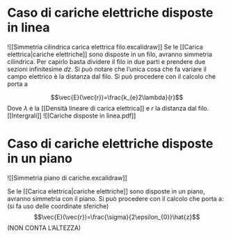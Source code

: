 # Caso di cariche elettriche disposte in linea
![[Simmetria cilindrica carica elettrica filo.excalidraw]]
Se le [[Carica elettrica|cariche elettriche]] sono disposte in un filo, avranno simmetria cilindrica.
Per capirlo basta dividere il filo in due parti e prendere due sezioni infinitesime $dz$. Si può notare che l’unica cosa che fa variare il campo elettrico è la distanza dal filo.
Si può procedere con il calcolo che porta a

$$\vec{E}(\vec{r})=\frac{k_{e}2\lambda}{r}$$
Dove $\lambda$ è la [[Densità lineare di carica elettrica]] e $r$ la distanza dal filo.
[[Intergrali]]
![[Cariche disposte in linea.pdf]]

# Caso di cariche elettriche disposte in un piano

![[Simmetria piano di cariche.excalidraw]]

Se le [[Carica elettrica|cariche elettriche]] sono disposte in un piano, avranno simmetria con il piano.
Si può procedere con il calcolo che porta a: (si fa uso delle coordinate sferiche)
$$\vec{E}(\vec{r})=\frac{\sigma}{2\epsilon_{0}}\hat{z}$$
(NON CONTA L’ALTEZZA)
